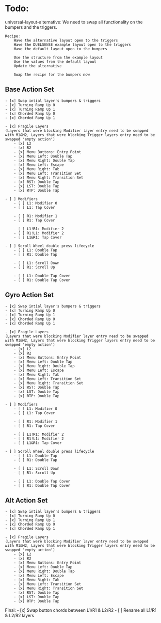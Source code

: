 # Todo:
universal-layout-alternative:
    We need to swap all functionality on the bumpers and the triggers.

    Recipe:
        Have the alternative layout open to the triggers
        Have the DUELSENSE example layout open to the triggers
        Have the default layout open to the bumpers

        Use the structure from the example layout
        Use the values from the default layout
        Update the alternative
        
        Swap the recipe for the bumpers now
    
## Base Action Set
    - [x] Swap intial layer's bumpers & triggers
    - [x] Turning Ramp Up 0
    - [x] Turning Ramp Up 1
    - [x] Chorded Ramp Up 0
    - [x] Chorded Ramp Up 1

    - [x] Fragile Layers 
    (Layers that were blocking Modifier layer entry need to be swapped with M1&M2, Layers that were blocking Trigger layers entry need to be swapped 'empty action')
        - [x] L2
        - [x] R2
        - [x] Menu Buttons: Entry Point
        - [x] Menu Left: Double Tap
        - [x] Menu Right: Double Tap
        - [x] Menu Left: Escape
        - [x] Menu Right: Tab
        - [x] Menu Left: Transition Set
        - [x] Menu Right: Transition Set
        - [x] RST: Double Tap
        - [x] LST: Double Tap
        - [x] RTP: Double Tap

    - [ ] Modifiers
        - [ ] L1: Modifier 0
        - [ ] L1: Tap Cover
        
        - [ ] R1: Modifier 1
        - [ ] R1: Tap Cover

        - [ ] L1!R1: Modifier 2
        - [ ] R1!L1: Modifier 2
        - [ ] L1&R1: Tap Cover

    - [ ] Scroll Wheel double press lifecycle
        - [ ] L1: Double Tap
        - [ ] R1: Double Tap

        - [ ] L1: Scroll Down
        - [ ] R1: Scroll Up
        
        - [ ] L1: Double Tap Cover
        - [ ] R1: Double Tap Cover

    

## Gyro Action Set
    - [x] Swap intial layer's bumpers & triggers
    - [x] Turning Ramp Up 0
    - [x] Turning Ramp Up 1
    - [x] Chorded Ramp Up 0
    - [x] Chorded Ramp Up 1

    - [x] Fragile Layers 
    (Layers that were blocking Modifier layer entry need to be swapped with M1&M2, Layers that were blocking Trigger layers entry need to be swapped 'empty action')
        - [x] L2
        - [x] R2
        - [x] Menu Buttons: Entry Point
        - [x] Menu Left: Double Tap
        - [x] Menu Right: Double Tap
        - [x] Menu Left: Escape
        - [x] Menu Right: Tab
        - [x] Menu Left: Transition Set
        - [x] Menu Right: Transition Set
        - [x] RST: Double Tap
        - [x] LST: Double Tap
        - [x] RTP: Double Tap

    - [ ] Modifiers
        - [ ] L1: Modifier 0
        - [ ] L1: Tap Cover
        
        - [ ] R1: Modifier 1
        - [ ] R1: Tap Cover

        - [ ] L1!R1: Modifier 2
        - [ ] R1!L1: Modifier 2
        - [ ] L1&R1: Tap Cover

    - [ ] Scroll Wheel double press lifecycle
        - [ ] L1: Double Tap
        - [ ] R1: Double Tap

        - [ ] L1: Scroll Down
        - [ ] R1: Scroll Up

        - [ ] L1: Double Tap Cover
        - [ ] R1: Double Tap Cover


## Alt Action Set
    - [x] Swap intial layer's bumpers & triggers
    - [x] Turning Ramp Up 0
    - [x] Turning Ramp Up 1
    - [x] Chorded Ramp Up 0
    - [x] Chorded Ramp Up 1

    - [x] Fragile Layers 
    (Layers that were blocking Modifier layer entry need to be swapped with M1&M2, Layers that were blocking Trigger layers entry need to be swapped 'empty action')
        - [x] L2
        - [x] R2
        - [x] Menu Buttons: Entry Point
        - [x] Menu Left: Double Tap
        - [x] Menu Right: Double Tap
        - [x] Menu Left: Escape
        - [x] Menu Right: Tab
        - [x] Menu Left: Transition Set
        - [x] Menu Right: Transition Set
        - [x] RST: Double Tap
        - [x] LST: Double Tap
        - [x] RTP: Double Tap

Final: 
    - [x] Swap button chords between L1/R1 & L2/R2
    - [ ] Rename all L1/R1 & L2/R2 layers